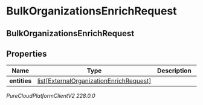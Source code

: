 # BulkOrganizationsEnrichRequest

## BulkOrganizationsEnrichRequest

## Properties

|Name | Type | Description | Notes|
|------------ | ------------- | ------------- | -------------|
| **entities** | [list[ExternalOrganizationEnrichRequest]](ExternalOrganizationEnrichRequest) |  | [optional] |



_PureCloudPlatformClientV2 228.0.0_
